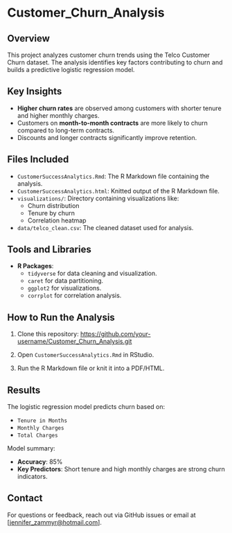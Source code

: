 # Customer_Churn_Analysis

## Overview
This project analyzes customer churn trends using the Telco Customer Churn dataset. The analysis identifies key factors contributing to churn and builds a predictive logistic regression model.

## Key Insights
- **Higher churn rates** are observed among customers with shorter tenure and higher monthly charges.
- Customers on **month-to-month contracts** are more likely to churn compared to long-term contracts.
- Discounts and longer contracts significantly improve retention.

## Files Included
- `CustomerSuccessAnalytics.Rmd`: The R Markdown file containing the analysis.
- `CustomerSuccessAnalytics.html`: Knitted output of the R Markdown file.
- `visualizations/`: Directory containing visualizations like:
  - Churn distribution
  - Tenure by churn
  - Correlation heatmap
- `data/telco_clean.csv`: The cleaned dataset used for analysis.

## Tools and Libraries
- **R Packages**:
  - `tidyverse` for data cleaning and visualization.
  - `caret` for data partitioning.
  - `ggplot2` for visualizations.
  - `corrplot` for correlation analysis.

## How to Run the Analysis
1. Clone this repository:
https://github.com/your-username/Customer_Churn_Analysis.git

2. Open `CustomerSuccessAnalytics.Rmd` in RStudio.
3. Run the R Markdown file or knit it into a PDF/HTML.

## Results
The logistic regression model predicts churn based on:
- `Tenure in Months`
- `Monthly Charges`
- `Total Charges`

Model summary:
- **Accuracy**: 85%
- **Key Predictors**: Short tenure and high monthly charges are strong churn indicators.

## Contact
For questions or feedback, reach out via GitHub issues or email at [jennifer_zammyr@hotmail.com].

